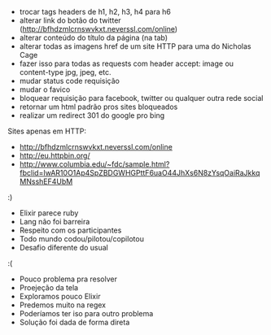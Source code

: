 - trocar tags headers de h1, h2, h3, h4 para h6
- alterar link do botão do twitter (http://bfhdzmlcrnswvkxt.neverssl.com/online)
- alterar conteúdo do título da página (na tab)
- alterar todas as imagens href de um site HTTP para uma do Nicholas Cage
- fazer isso para todas as requests com header accept: image ou content-type jpg, jpeg, etc.
- mudar status code requisição
- mudar o favico
- bloquear requisição para facebook, twitter ou qualquer outra rede social
- retornar um html padrão pros sites bloqueados
- realizar um redirect 301 do google pro bing

Sites apenas em HTTP:
- http://bfhdzmlcrnswvkxt.neverssl.com/online
- http://eu.httpbin.org/
- http://www.columbia.edu/~fdc/sample.html?fbclid=IwAR10O1Ap4SpZBDGWHGPttF6uaO44JhXs6N8zYsqOaiRaJkkqMNsshEF4UbM

:)
- Elixir parece ruby
- Lang não foi barreira
- Respeito com os participantes
- Todo mundo codou/pilotou/copilotou
- Desafio diferente do usual

:(
- Pouco problema pra resolver
- Proejeção da tela
- Exploramos pouco Elixir
- Predemos muito na regex
- Poderíamos ter iso para outro problema
- Solução foi dada de forma direta
